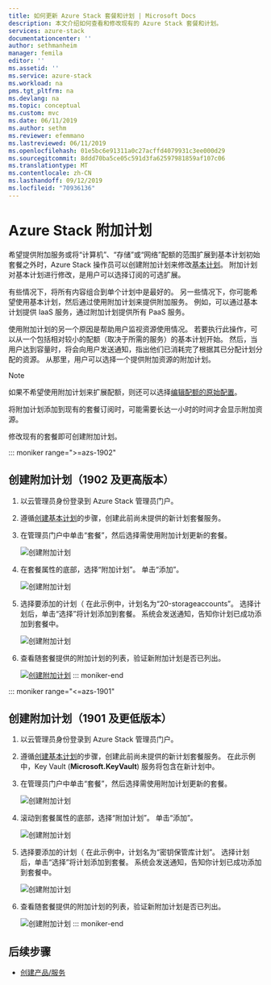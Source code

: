 ```yaml
---
title: 如何更新 Azure Stack 套餐和计划 | Microsoft Docs
description: 本文介绍如何查看和修改现有的 Azure Stack 套餐和计划。
services: azure-stack
documentationcenter: ''
author: sethmanheim
manager: femila
editor: ''
ms.assetid: ''
ms.service: azure-stack
ms.workload: na
pms.tgt_pltfrm: na
ms.devlang: na
ms.topic: conceptual
ms.custom: mvc
ms.date: 06/11/2019
ms.author: sethm
ms.reviewer: efemmano
ms.lastreviewed: 06/11/2019
ms.openlocfilehash: 01e5bc6e91311a0c27acffd4079931c3ee000d29
ms.sourcegitcommit: 8ddd70ba5ce05c591d3fa62597981859af107c06
ms.translationtype: MT
ms.contentlocale: zh-CN
ms.lasthandoff: 09/12/2019
ms.locfileid: "70936136"
---
```

# <a name="azure-stack-add-on-plans"></a>Azure Stack 附加计划

希望提供附加服务或将“计算机”、“存储”或“网络”配额的范围扩展到基本计划初始套餐之外时，Azure Stack 操作员可以创建附加计划来修改[基本计划](azure-stack-create-plan.md)。 附加计划对基本计划进行修改，是用户可以选择订阅的可选扩展。

有些情况下，将所有内容组合到单个计划中是最好的。 另一些情况下，你可能希望使用基本计划，然后通过使用附加计划来提供附加服务。 例如，可以通过基本计划提供 IaaS 服务，通过附加计划提供所有 PaaS 服务。

使用附加计划的另一个原因是帮助用户监视资源使用情况。 若要执行此操作，可以从一个包括相对较小的配额（取决于所需的服务）的基本计划开始。 然后，当用户达到容量时，将会向用户发送通知，指出他们已消耗完了根据其已分配计划分配的资源。 从那里，用户可以选择一个提供附加资源的附加计划。

> [!NOTE]
> 如果不希望使用附加计划来扩展配额，则还可以选择[编辑配额的原始配置](azure-stack-quota-types.md#edit-a-quota)。

将附加计划添加到现有的套餐订阅时，可能需要长达一小时的时间才会显示附加资源。

修改现有的套餐即可创建附加计划。

::: moniker range=">=azs-1902"
## <a name="create-an-add-on-plan-1902-and-later"></a>创建附加计划（1902 及更高版本）

1. 以云管理员身份登录到 Azure Stack 管理员门户。
2. 遵循[创建基本计划](azure-stack-create-plan.md)的步骤，创建此前尚未提供的新计划套餐服务。
3. 在管理员门户中单击“套餐”，然后选择需使用附加计划更新的套餐。

   ![创建附加计划](media/create-add-on-plan/add-on1.png)

4. 在套餐属性的底部，选择“附加计划”。 单击“添加”。

    ![创建附加计划](media/create-add-on-plan/add-on2.png)

5. 选择要添加的计划（ 在此示例中，计划名为“20-storageaccounts”。 选择计划后，单击“选择”将计划添加到套餐。 系统会发送通知，告知你计划已成功添加到套餐中。

    ![创建附加计划](media/create-add-on-plan/add-on3.png)

6. 查看随套餐提供的附加计划的列表，验证新附加计划是否已列出。

    [![创建附加计划](media/create-add-on-plan/add-on4.png "创建附加计划")](media/create-add-on-plan/add-on4lg.png#lightbox)
::: moniker-end

::: moniker range="<=azs-1901"
## <a name="create-an-add-on-plan-1901-and-earlier"></a>创建附加计划（1901 及更低版本）

1. 以云管理员身份登录到 Azure Stack 管理员门户。
2. 遵循[创建基本计划](azure-stack-create-plan.md)的步骤，创建此前尚未提供的新计划套餐服务。 在此示例中，Key Vault (**Microsoft.KeyVault**) 服务将包含在新计划中。
3. 在管理员门户中单击“套餐”，然后选择需使用附加计划更新的套餐。

   ![创建附加计划](media/create-add-on-plan/1.PNG)

4. 滚动到套餐属性的底部，选择“附加计划”。 单击“添加”。

    ![创建附加计划](media/create-add-on-plan/2.PNG)

5. 选择要添加的计划（ 在此示例中，计划名为“密钥保管库计划”。 选择计划后，单击“选择”将计划添加到套餐。 系统会发送通知，告知你计划已成功添加到套餐中。

    ![创建附加计划](media/create-add-on-plan/3.PNG)

6. 查看随套餐提供的附加计划的列表，验证新附加计划是否已列出。

    ![创建附加计划](media/create-add-on-plan/4.PNG)
::: moniker-end

## <a name="next-steps"></a>后续步骤

* [创建产品/服务](azure-stack-create-offer.md)
